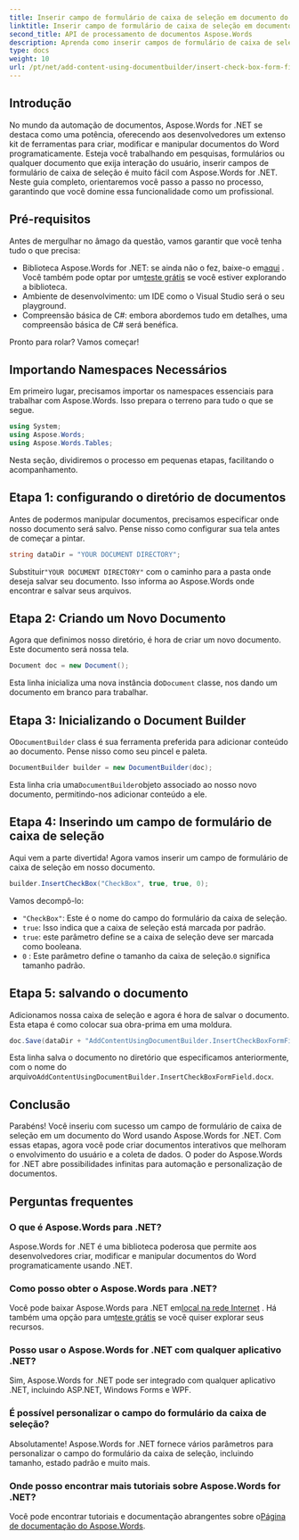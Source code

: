 ```yaml
---
title: Inserir campo de formulário de caixa de seleção em documento do Word
linktitle: Inserir campo de formulário de caixa de seleção em documento do Word
second_title: API de processamento de documentos Aspose.Words
description: Aprenda como inserir campos de formulário de caixa de seleção em documentos do Word usando Aspose.Words for .NET com este guia passo a passo detalhado. Perfeito para desenvolvedores.
type: docs
weight: 10
url: /pt/net/add-content-using-documentbuilder/insert-check-box-form-field/
---
```

## Introdução
No mundo da automação de documentos, Aspose.Words for .NET se destaca como uma potência, oferecendo aos desenvolvedores um extenso kit de ferramentas para criar, modificar e manipular documentos do Word programaticamente. Esteja você trabalhando em pesquisas, formulários ou qualquer documento que exija interação do usuário, inserir campos de formulário de caixa de seleção é muito fácil com Aspose.Words for .NET. Neste guia completo, orientaremos você passo a passo no processo, garantindo que você domine essa funcionalidade como um profissional.

## Pré-requisitos

Antes de mergulhar no âmago da questão, vamos garantir que você tenha tudo o que precisa:

-  Biblioteca Aspose.Words for .NET: se ainda não o fez, baixe-o em[aqui](https://releases.aspose.com/words/net/) . Você também pode optar por um[teste grátis](https://releases.aspose.com/) se você estiver explorando a biblioteca.
- Ambiente de desenvolvimento: um IDE como o Visual Studio será o seu playground.
- Compreensão básica de C#: embora abordemos tudo em detalhes, uma compreensão básica de C# será benéfica.

Pronto para rolar? Vamos começar!

## Importando Namespaces Necessários

Em primeiro lugar, precisamos importar os namespaces essenciais para trabalhar com Aspose.Words. Isso prepara o terreno para tudo o que se segue.

```csharp
using System;
using Aspose.Words;
using Aspose.Words.Tables;
```

Nesta seção, dividiremos o processo em pequenas etapas, facilitando o acompanhamento. 

## Etapa 1: configurando o diretório de documentos

Antes de podermos manipular documentos, precisamos especificar onde nosso documento será salvo. Pense nisso como configurar sua tela antes de começar a pintar.

```csharp
string dataDir = "YOUR DOCUMENT DIRECTORY";
```

 Substituir`"YOUR DOCUMENT DIRECTORY"` com o caminho para a pasta onde deseja salvar seu documento. Isso informa ao Aspose.Words onde encontrar e salvar seus arquivos.

## Etapa 2: Criando um Novo Documento

Agora que definimos nosso diretório, é hora de criar um novo documento. Este documento será nossa tela.

```csharp
Document doc = new Document();
```

 Esta linha inicializa uma nova instância do`Document` classe, nos dando um documento em branco para trabalhar.

## Etapa 3: Inicializando o Document Builder

 O`DocumentBuilder` class é sua ferramenta preferida para adicionar conteúdo ao documento. Pense nisso como seu pincel e paleta.

```csharp
DocumentBuilder builder = new DocumentBuilder(doc);
```

 Esta linha cria uma`DocumentBuilder`objeto associado ao nosso novo documento, permitindo-nos adicionar conteúdo a ele.

## Etapa 4: Inserindo um campo de formulário de caixa de seleção

Aqui vem a parte divertida! Agora vamos inserir um campo de formulário de caixa de seleção em nosso documento.

```csharp
builder.InsertCheckBox("CheckBox", true, true, 0);
```

Vamos decompô-lo:
- `"CheckBox"`: Este é o nome do campo do formulário da caixa de seleção.
- `true`: Isso indica que a caixa de seleção está marcada por padrão.
- `true`: este parâmetro define se a caixa de seleção deve ser marcada como booleana.
- `0` : Este parâmetro define o tamanho da caixa de seleção.`0` significa tamanho padrão.

## Etapa 5: salvando o documento

Adicionamos nossa caixa de seleção e agora é hora de salvar o documento. Esta etapa é como colocar sua obra-prima em uma moldura.

```csharp
doc.Save(dataDir + "AddContentUsingDocumentBuilder.InsertCheckBoxFormField.docx");
```

 Esta linha salva o documento no diretório que especificamos anteriormente, com o nome do arquivo`AddContentUsingDocumentBuilder.InsertCheckBoxFormField.docx`.

## Conclusão

Parabéns! Você inseriu com sucesso um campo de formulário de caixa de seleção em um documento do Word usando Aspose.Words for .NET. Com essas etapas, agora você pode criar documentos interativos que melhoram o envolvimento do usuário e a coleta de dados. O poder do Aspose.Words for .NET abre possibilidades infinitas para automação e personalização de documentos.

## Perguntas frequentes

### O que é Aspose.Words para .NET?

Aspose.Words for .NET é uma biblioteca poderosa que permite aos desenvolvedores criar, modificar e manipular documentos do Word programaticamente usando .NET.

### Como posso obter o Aspose.Words para .NET?

 Você pode baixar Aspose.Words para .NET em[local na rede Internet](https://releases.aspose.com/words/net/) . Há também uma opção para um[teste grátis](https://releases.aspose.com/) se você quiser explorar seus recursos.

### Posso usar o Aspose.Words for .NET com qualquer aplicativo .NET?

Sim, Aspose.Words for .NET pode ser integrado com qualquer aplicativo .NET, incluindo ASP.NET, Windows Forms e WPF.

### É possível personalizar o campo do formulário da caixa de seleção?

Absolutamente! Aspose.Words for .NET fornece vários parâmetros para personalizar o campo do formulário da caixa de seleção, incluindo tamanho, estado padrão e muito mais.

### Onde posso encontrar mais tutoriais sobre Aspose.Words for .NET?

 Você pode encontrar tutoriais e documentação abrangentes sobre o[Página de documentação do Aspose.Words](https://reference.aspose.com/words/net/).
